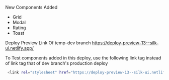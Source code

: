 New Components Added

- Grid
- Modal
- Rating
- Toast

Deploy Preview Link Of temp-dev branch https://deploy-preview-13--silk-ui.netlify.app/

To Test components added in this deploy, use the following link tag instead of link tag that of dev branch's production deploy

```sh
 <link rel="stylesheet" href="https://deploy-preview-13--silk-ui.netlify.app/styles/components.css" />
```
